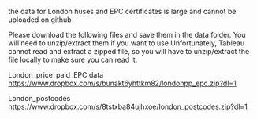 the data for London huses and EPC certificates is large and cannot be uploaded on github

Please download the following files and save them in the data folder. You will need to unzip/extract them if you want to use Unfortunately, Tableau cannot read and extract a zipped file, so you will have to unzip/extract the file locally to make sure you can read it.

London_price_paid_EPC data
https://www.dropbox.com/s/bunakt6yhttkm82/londonpp_epc.zip?dl=1

London_postcodes
https://www.dropbox.com/s/8tstxba84ujhxoe/london_postcodes.zip?dl=1
